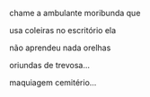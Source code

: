 chame a ambulante moribunda que

usa coleiras no escritório ela

não aprendeu nada orelhas

oriundas de trevosa...

maquiagem cemitério...
